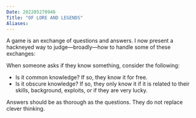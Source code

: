 ```yaml
---
Date: 202205270946
Title: "OF LORE AND LEGENDS"
Aliases:
---
```

A game is an exchange of questions and answers. I now present a hackneyed way to judge—broadly—how to handle some of these exchanges:

When someone asks if they know something, consider the following:
- Is it common knowledge? If so, they know it for free.
- Is it obscure knowledge? If so, they only know it if it is related to their skills, background, exploits, or if they are very lucky.

Answers should be as thorough as the questions. They do not replace clever thinking.